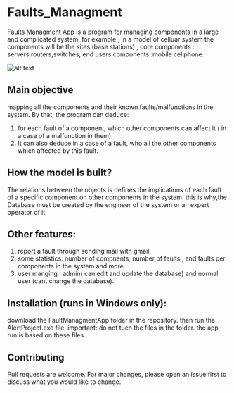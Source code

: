 # Faults_Managment
Faults Managment App is a program for managing components in a large and complicated system.
for example , in a model of celluar system the components will be the sites (base stations) , core components : servers,routers,switches, end users components :mobile cellphone.

![alt text](http://url/to/img.png)
## Main objective

mapping all the components and their known faults/malfunctions in the system.
By that, the program can deduce:

1. for each fault of a component, which other components can affect it ( in a case of a malfunction in them).
2. It can also deduce in a case of a fault, who all the other components which affected by this fault.

## How the model is built?

The relations between the objects is defines the implications of each fault of a specific component on other components in the system.
this is why,the Database must be created by the engineer of the system or an expert operator of it.

## Other features:

1. report a fault through sending mail with gmail.
2. some statistics: number of compnents, number of faults , and faults per components in the system and more.
3. user manging : admin( can edit and update the database) and normal user (cant change the database).

## Installation (runs in Windows only):

download the FaultManagmentApp folder in the repository.
then run the AlertProject.exe file.
important: do not tuch the files in the folder.
the app run is based on these files.

## Contributing
Pull requests are welcome. For major changes, please open an issue first to discuss what you would like to change.
